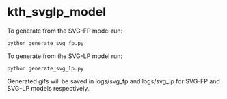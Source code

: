 # kth_svglp_model

To generate from the SVG-FP model run:
```
python generate_svg_fp.py
```

To generate from the SVG-LP model run:
```
python generate_svg_lp.py
```

Generated gifs will be saved in logs/svg_fp and logs/svg_lp for SVG-FP and SVG-LP models respectively. 
